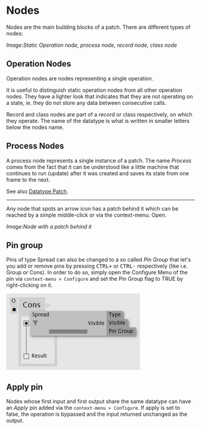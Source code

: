 # Nodes

Nodes are the main building blocks of a patch. There are different types of nodes:

*Image:Static Operation node, process node, record node, class node*

## Operation Nodes
Operation nodes are nodes representing a single operation.

It is useful to distinguish static operation nodes from all other operation nodes. They have a lighter look that indicates that they are not operating on a state, ie. they do not store any data between consecutive calls.

Record and class nodes are part of a record or class respectively, on which they operate. The name of the datatype is what is written in smaller letters below the nodes name.

## Process Nodes
A process node represents a single instance of a patch. The name _Process_ comes from the fact that it can be understood like a little machine that continues to run (update) after it was created and saves its state from one frame to the next.

See also [Datatype Patch](patches.md).

---

Any node that spots an arrow icon has a patch behind it which can be reached by a simple middle-click or via the context-menu: Open.

*Image:Node with a patch behind it*

## Pin group
Pins of type Spread can also be changed to a so called _Pin Group_ that let's you add or remove pins by pressing <span class="keyseq"><kbd>CTRL</kbd><kbd>+</kbd></span> or <span class="keyseq"><kbd>CTRL</kbd><kbd>-</kbd></span> respectively (like i.e. Group or Cons).
In order to do so, simply open the Configure Menu of the pin via `context-menu > Configure` and set the Pin Group flag to TRUE by right-clicking on it.

![](../../images/language/PinGroup.png)

## Apply pin
Nodes whose first input and first output share the same datatype can have an _Apply_ pin added via the `context-menu > Configure`. If apply is set to false, the operation is bypassed and the input returned unchanged as the output.
